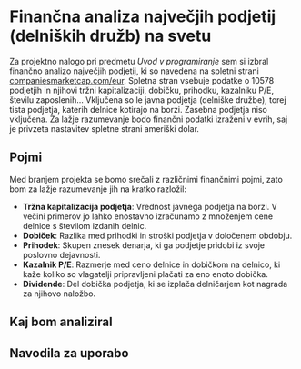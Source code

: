 # Finančna analiza največjih podjetij (delniških družb) na svetu

Za projektno nalogo pri predmetu _Uvod v programiranje_ sem si izbral finančno analizo največjih podjetij, ki so navedena na spletni strani [companiesmarketcap.com/eur](https://companiesmarketcap.com/eur/). Spletna stran vsebuje podatke o 10578 podjetjih in njihovi tržni kapitalizaciji, dobičku, prihodku, kazalniku P/E, številu zaposlenih...
Vključena so le javna podjetja (delniške družbe), torej tista podjetja, katerih delnice kotirajo na borzi. Zasebna podjetja niso vključena.
Za lažje razumevanje bodo finančni podatki izraženi v evrih, saj je privzeta nastavitev spletne strani ameriški dolar.

## Pojmi

Med branjem projekta se bomo srečali z različnimi finančnimi pojmi, zato bom za lažje razumevanje jih na kratko razložil:

- **Tržna kapitalizacija podjetja**: Vrednost javnega podjetja na borzi. V večini primerov jo lahko enostavno izračunamo z množenjem cene delnice s številom izdanih delnic.
- **Dobiček**: Razlika med prihodki in stroški podjetja v določenem obdobju.
- **Prihodek**: Skupen znesek denarja, ki ga podjetje pridobi iz svoje poslovno dejavnosti.
- **Kazalnik P/E**: Razmerje med ceno delnice in dobičkom na delnico, ki kaže koliko so vlagatelji pripravljeni plačati za eno enoto dobička.
- **Dividende**: Del dobička podjetja, ki se izplača delničarjem kot nagrada za njihovo naložbo.

## Kaj bom analiziral


## Navodila za uporabo
